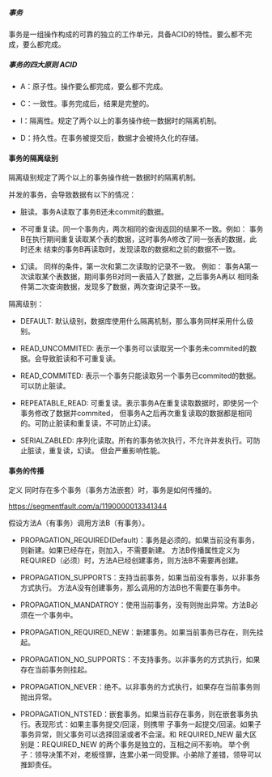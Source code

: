 
##### 事务

事务是一组操作构成的可靠的独立的工作单元，具备ACID的特性。要么都不完成，要么都完成。

##### 事务的四大原则 ACID

* A：原子性。操作要么都完成，要么都不完成。

* C：一致性。事务完成后，结果是完整的。

* I：隔离性。规定了两个以上的事务操作统一数据时的隔离机制。

* D：持久性。在事务被提交后，数据才会被持久化的存储。

#### 事务的隔离级别

隔离级别规定了两个以上的事务操作统一数据时的隔离机制。

并发的事务，会导致数据有以下的情况：
* 脏读。事务A读取了事务B还未commit的数据。

* 不可重复读。同一个事务内，两次相同的查询返回的结果不一致。例如： 事务B在执行期间重复读取某个表的数据，这时事务A修改了同一张表的数据，此时还未
结束的事务B再读取时，发现读取的数据和之前的数据不一致。

* 幻读。 同样的条件，第一次和第二次读取的记录不一致。 例如： 事务A第一次读取某个表数据，期间事务B对同一表插入了数据，之后事务A再以
相同条件第二次查询数据，发现多了数据，两次查询记录不一致。

隔离级别： 

* DEFAULT: 默认级别，数据库使用什么隔离机制，那么事务同样采用什么级别。

* READ_UNCOMMITED: 表示一个事务可以读取另一个事务未commited的数据。会导致脏读和不可重复读。

* READ_COMMITED: 表示一个事务只能读取另一个事务已commited的数据。 可以防止脏读。

* REPEATABLE_READ: 可重复读。表示事务A在重复读取数据时，即使另一个事务修改了数据并commited，
但事务A之后再次重复读取的数据都是相同的。可防止脏读和重复读，不可防止幻读。

* SERIALZABLED: 序列化读取。所有的事务依次执行，不允许并发执行。可防止脏读，重复读，幻读。
但会严重影响性能。


#### 事务的传播

定义 同时存在多个事务（事务方法嵌套）时，事务是如何传播的。

https://segmentfault.com/a/1190000013341344

假设方法A（有事务）调用方法B（有事务）。

* PROPAGATION_REQUIRED(Default)：事务是必须的。如果当前没有事务，则新建。如果已经存在，则加入，不需要新建。
 方法B传播属性定义为REQUIRED（必须）时，方法A已经创建事务，则方法B不需要再创建。

* PROPAGATION_SUPPORTS：支持当前事务，如果当前没有事务，以非事务方式执行。 方法A没有创建事务，那么调用的方法B也不需要在事务中。

* PROPAGATION_MANDATROY：使用当前事务，没有则抛出异常。方法B必须在一个事务中。

* PROPAGATION_REQUIRED_NEW：新建事务。如果当前事务已存在，则先挂起。

* PROPAGATION_NO_SUPPORTS：不支持事务。以非事务的方式执行，如果存在当前事务则挂起。

* PROPAGATION_NEVER：绝不。以非事务的方式执行，如果存在当前事务则抛出异常。

* PROPAGATION_NTSTED：嵌套事务。如果当前存在事务，则在嵌套事务执行。表现形式：如果主事务提交/回滚，则携带
  子事务一起提交/回滚。如果子事务异常，则父事务可以选择回滚或者不会滚。和 REQUIRED_NEW 最大区别是：REQUIRED_NEW
  的两个事务是独立的，互相之间不影响。 举个例子：领导决策不对，老板怪罪，连累小弟一同受罪。小弟除了差错，领导可以推卸责任。



